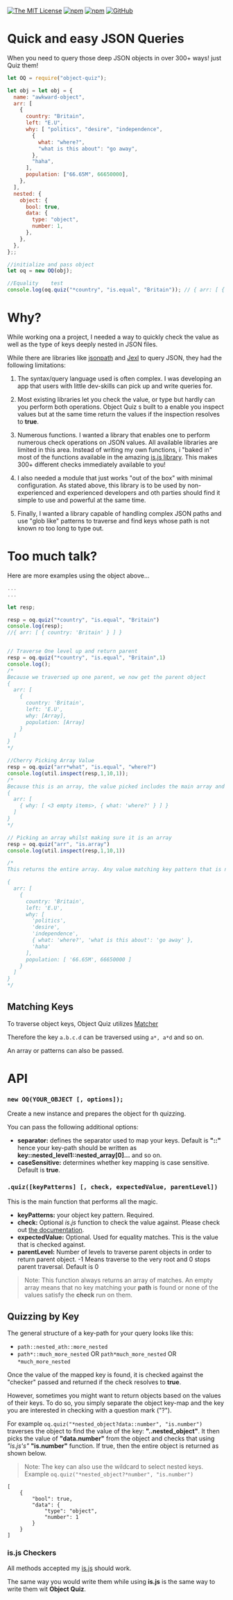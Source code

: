 [![The MIT License](https://img.shields.io/badge/license-MIT-blue.svg?style=flat-square)](http://opensource.org/licenses/MIT)
[![npm](https://img.shields.io/npm/v/package.svg?style=flat-square)](https://www.npmjs.org/package/package)
[![npm](https://img.shields.io/npm/dm/object-quiz.svg?style=flat-square)](https://www.npmjs.org/package/object-quiz)
[![GitHub](https://img.shields.io/github/stars/mugendi/object-quiz.svg?style=flat-square)](https://github.com/mugendi/object-quiz)

# Quick and easy JSON Queries
When you need to query those deep JSON objects in over 300+ ways! just Quiz them!

```javascript
let OQ = require("object-quiz");

let obj = let obj = {
  name: "awkward-object",
  arr: [
    {
      country: "Britain",
      left: "E.U",
      why: [ "politics", "desire", "independence",
        {
          what: "where?",
          "what is this about": "go away",
        },
        "haha",
      ],
      population: ["66.65M", 66650000],
    },
  ],
  nested: {
    object: {
      bool: true,
      data: {
        type: "object",
        number: 1,
      },
    },
  },
};;

//initialize and pass object
let oq = new OQ(obj);

//Equality    test
console.log(oq.quiz("*country", "is.equal", "Britain")); // { arr: [ { country: 'Britain' } ] }

```

# Why?

While working ona a project, I needed a way to quickly check the value as well as the type of keys deeply nested in JSON files.

While there are libraries like [jsonpath](https://github.com/dchester/jsonpath) and [Jexl](https://github.com/TomFrost/jexl) to query JSON, they had the following limitations:

1. The syntax/query language used is often complex. I was developing an app that users with little dev-skills can pick up and write queries for.

2. Most existing libraries let you check the value, or type but hardly can you perform both operations. Object Quiz s built to a enable you inspect values but at the same time return the values if the inspection resolves to **true**.

3. Numerous functions. I wanted a library that enables one to perform numerous check operations on JSON values. All available libraries are limited in this area.  Instead of writing my own functions, i "baked in" most of the functions available in the amazing [is.js library](https://github.com/arasatasaygin/is.js).
This makes 300+ different checks immediately available to you!

4. I also needed a module that just works "out of the box" with minimal configuration. As stated above, this library is to be used by non-experienced and experienced developers and oth parties should find it simple to use and powerful at the same time.

5. Finally, I wanted a library capable of handling complex JSON paths and use "glob like" patterns to traverse and find keys whose path is not known ro too long to type out.

# Too much talk?
Here are more examples using the object above...

```javascript
...
...

let resp;

resp = oq.quiz("*country", "is.equal", "Britain")
console.log(resp);
//{ arr: [ { country: 'Britain' } ] }


// Traverse One level up and return parent
resp = oq.quiz("*country", "is.equal", "Britain",1)
console.log();
/*
Because we traversed up one parent, we now get the parent object
{
  arr: [
    {
      country: 'Britain',
      left: 'E.U',
      why: [Array],
      population: [Array]
    }
  ]
}
*/

//Cherry Picking Array Value
resp = oq.quiz("arr*what", "is.equal", "where?")
console.log(util.inspect(resp,1,10,1));
/*
Because this is an array, the value picked includes the main array and shows that some values have been omited
{
  arr: [
    { why: [ <3 empty items>, { what: 'where?' } ] }
  ]
}
*/

// Picking an array whilst making sure it is an array
resp = oq.quiz("arr", "is.array")
console.log(util.inspect(resp,1,10,1))

/*
This returns the entire array. Any value matching key pattern that is not an array is omitted 

{
  arr: [
    {
      country: 'Britain',
      left: 'E.U',
      why: [
        'politics',
        'desire',
        'independence',
        { what: 'where?', 'what is this about': 'go away' },
        'haha'
      ],
      population: [ '66.65M', 66650000 ]
    }
  ]
}
*/

```

## Matching Keys
To traverse object keys, Object Quiz utilizes [Matcher](https://www.npmjs.com/package/matcher)

Therefore the key ```a.b.c.d``` can be traversed using ```a*, a*d``` and so on.

An array or patterns can also be passed.

# API

### ```new OQ(YOUR_OBJECT [, options]);```
Create a new instance and prepares the object for th quizzing.

You can pass the following additional options:

- **separator:** defines the separator used to map your keys. Default is **"::"** hence your key-path should be written as **key::nested_level1::nested_array[0]...** and so on.
- **caseSensitive:** determines whether key mapping is case sensitive. Default is **true**.

### ```.quiz([keyPatterns] [, check, expectedValue, parentLevel])```
This is the main function that performs all the magic.

- **keyPatterns:** your object key pattern. Required.
- **check:** Optional *is.js* function to check the value against. Please check out [the documentation](http://is.js.org/#number).
- **expectedValue:** Optional. Used for equality matches. This is the value that is checked against. 
- **parentLevel:** Number of levels to traverse parent objects in order to return parent object. -1 Means traverse to the very root and 0 stops parent traversal. Default is 0

> Note: This function always returns an array of matches. An empty array means that no key matching your **path** is found or none of the values satisfy the **check** run on them.

## Quizzing by Key
The general structure of a key-path for your query looks like this:
- ```path::nested_ath::more_nested```
- ```path*::much_more_nested``` OR ```path*much_more_nested``` OR ```*much_more_nested```

Once the value of the mapped key is found, it is checked against the "checker" passed and returned if the check resolves to **true**.

However, sometimes you might want to return objects based on the values of their keys. To do so, you simply separate the object key-map and the key you are interested in checking with a question mark ("?").

For example ```oq.quiz("*nested_object?data::number", "is.number")``` traverses the object to find the value of the key: **"..nested_object"**. It then picks the value of **"data.number"** from the object and checks that using *"is.js's"* **"is.number"** function. If true, then the entire object is returned as shown below.

> Note: The key can also use the wildcard to select nested keys. Example ```oq.quiz("*nested_object?*number", "is.number")```

```
[
    {
        "bool": true,
        "data": {
            "type": "object",
            "number": 1
        }
    }
]
```


### is.js Checkers
All methods accepted my [is.js](http://is.js.org/#number) should work. 

The same way you would write them while using **is.js** is the same way to write them wit **Object Quiz**.